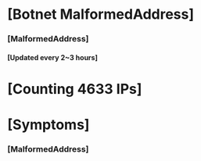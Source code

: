 # [Botnet MalformedAddress]
### [MalformedAddress]
#### [Updated every 2~3 hours]

# [Counting 4633 IPs]

# [Symptoms] 
###   [MalformedAddress]
